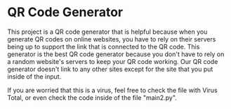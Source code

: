# QR Code Generator

This project is a QR code generator that is helpful because when you generate QR codes on online websites, you have to rely on their servers being up to support the link that is connected to the QR code.
This generator is the best QR code generator because you don't have to rely on a random website's servers to keep your QR code working.
Our QR code generator doesn't link to any other sites except for the site that you put inside of the input.

If you are worried that this is a virus, feel free to check the file with Virus Total, or even check the code inside of the file "main2.py".
